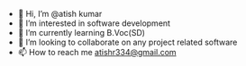 - 👋 Hi, I’m @atish kumar
- 👀 I’m interested in software development
- 🌱 I’m currently learning B.Voc(SD)
- 💞️ I’m looking to collaborate on any project related software
- 📫 How to reach me atishr334@gmail.com


<!---
atish0117/atish0117 is a ✨ special ✨ repository because its `README.md` (this file) appears on your GitHub profile.
You can click the Preview link to take a look at your changes.
--->
